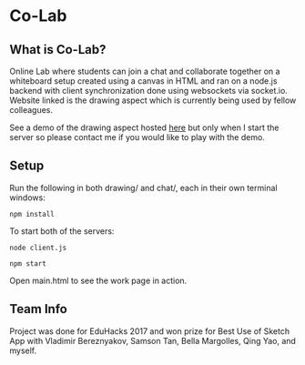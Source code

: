 # Co-Lab

## What is Co-Lab?
Online Lab where students can join a chat and collaborate together on a whiteboard setup created using a canvas in HTML and ran on a node.js backend with client synchronization done using websockets via socket.io. Website linked is the drawing aspect which is currently being used by fellow colleagues.

See a demo of the drawing aspect hosted [here](http://www.drawcanvas.cloudno.de/) but only when I start the server so please contact me if you would like to play with the demo.

## Setup
Run the following in both drawing/ and chat/, each in their own terminal windows:
```
npm install
```
To start both of the servers:
```
node client.js
```
```
npm start
```

Open main.html to see the work page in action.

## Team Info
Project was done for EduHacks 2017 and won prize for Best Use of Sketch App with Vladimir Bereznyakov, Samson Tan, Bella Margolles, Qing Yao, and myself.
